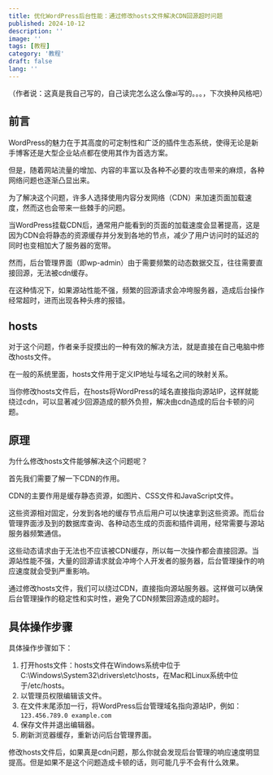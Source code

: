 ```yaml
---
title: 优化WordPress后台性能：通过修改hosts文件解决CDN回源超时问题
published: 2024-10-12
description: ''
image: ''
tags: [教程]
category: '教程'
draft: false 
lang: ''
---
```

（作者说：这真是我自己写的，自己读完怎么这么像ai写的。。。，下次换种风格吧）

## 前言

WordPress的魅力在于其高度的可定制性和广泛的插件生态系统，使得无论是新手博客还是大型企业站点都在使用其作为首选方案。

但是，随着网站流量的增加、内容的丰富以及各种不必要的攻击带来的麻烦，各种网络问题也逐渐凸显出来。

为了解决这个问题，许多人选择使用内容分发网络（CDN）来加速页面加载速度，然而这也会带来一些棘手的问题。

当WordPress挂载CDN后，通常用户能看到的页面的加载速度会显著提高，这是因为CDN会将静态的资源缓存并分发到各地的节点，减少了用户访问时的延迟的同时也变相加大了服务器的宽带。

然而，后台管理界面（即wp-admin）由于需要频繁的动态数据交互，往往需要直接回源，无法被cdn缓存。

在这种情况下，如果源站性能不强，频繁的回源请求会冲垮服务器，造成后台操作经常超时，进而出现各种头疼的报错。

## hosts

对于这个问题，作者亲手捉摸出的一种有效的解决方法，就是直接在自己电脑中修改hosts文件。

在一般的系统里面，hosts文件用于定义IP地址与域名之间的映射关系。

当你修改hosts文件后，在hosts将WordPress的域名直接指向源站IP，这样就能绕过cdn，可以显著减少回源造成的额外负担，解决由cdn造成的后台卡顿的问题。

## 原理

为什么修改hosts文件能够解决这个问题呢？

首先我们需要了解一下CDN的作用。

CDN的主要作用是缓存静态资源，如图片、CSS文件和JavaScript文件。

这些资源相对固定，分发到各地的缓存节点后用户可以快速拿到这些资源。而后台管理界面涉及到的数据库查询、各种动态生成的页面和插件调用，经常需要与源站服务器频繁通信。

这些动态请求由于无法也不应该被CDN缓存，所以每一次操作都会直接回源。当源站性能不强，大量的回源请求就会冲垮个人开发者的服务器，后台管理操作的响应速度就会受到严重影响。

通过修改hosts文件，我们可以绕过CDN，直接指向源站服务器。这样做可以确保后台管理操作的稳定性和实时性，避免了CDN频繁回源造成的超时。

## 具体操作步骤

具体操作步骤如下：

1. 打开hosts文件：hosts文件在Windows系统中位于C:\Windows\System32\drivers\etc\hosts，在Mac和Linux系统中位于/etc/hosts。
2. 以管理员权限编辑该文件。
3. 在文件末尾添加一行，将WordPress后台管理域名指向源站IP，例如： `123.456.789.0 example.com` 
4. 保存文件并退出编辑器。
5. 刷新浏览器缓存，重新访问后台管理界面。

 

修改hosts文件后，如果真是cdn问题，那么你就会发现后台管理的响应速度明显提高。但是如果不是这个问题造成卡顿的话，则可能几乎不会有什么效果。